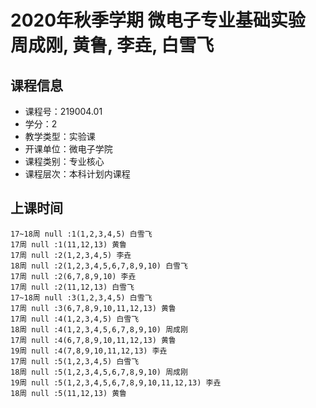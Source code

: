 # 2020年秋季学期 微电子专业基础实验 周成刚, 黄鲁, 李垚, 白雪飞






## 课程信息

- 课程号：219004.01
- 学分：2
- 教学类型：实验课
- 开课单位：微电子学院
- 课程类别：专业核心
- 课程层次：本科计划内课程

## 上课时间

```
17~18周 null :1(1,2,3,4,5) 白雪飞
17周 null :1(11,12,13) 黄鲁
17周 null :2(1,2,3,4,5) 李垚
18周 null :2(1,2,3,4,5,6,7,8,9,10) 白雪飞
17周 null :2(6,7,8,9,10) 李垚
17周 null :2(11,12,13) 白雪飞
17~18周 null :3(1,2,3,4,5) 白雪飞
17周 null :3(6,7,8,9,10,11,12,13) 黄鲁
17周 null :4(1,2,3,4,5) 白雪飞
18周 null :4(1,2,3,4,5,6,7,8,9,10) 周成刚
17周 null :4(6,7,8,9,10,11,12,13) 黄鲁
19周 null :4(7,8,9,10,11,12,13) 李垚
17周 null :5(1,2,3,4,5) 白雪飞
18周 null :5(1,2,3,4,5,6,7,8,9,10) 周成刚
19周 null :5(1,2,3,4,5,6,7,8,9,10,11,12,13) 李垚
18周 null :5(11,12,13) 黄鲁
```

